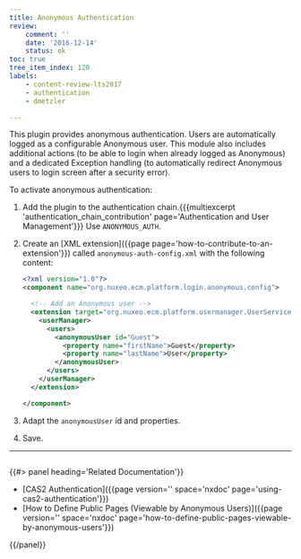 ```yaml
---
title: Anonymous Authentication
review:
    comment: ''
    date: '2016-12-14'
    status: ok
toc: true
tree_item_index: 120
labels:
    - content-review-lts2017
    - authentication
    - dmetzler

---
```

This plugin provides anonymous authentication. Users are automatically logged as a configurable Anonymous user. This module also includes additional actions (to be able to login when already logged as Anonymous) and a dedicated Exception handling (to automatically redirect Anonymous users to login screen after a security error).

To activate anonymous authentication:

1. Add the plugin to the authentication chain.{{{multiexcerpt 'authentication_chain_contribution' page='Authentication and User Management'}}}
  Use `ANONYMOUS_AUTH`.
2. Create an [XML extension]({{page page='how-to-contribute-to-an-extension'}}) called `anonymous-auth-config.xml` with the following content:
    ```xml
    <?xml version="1.0"?>
    <component name="org.nuxeo.ecm.platform.login.anonymous.config">

      <!-- Add an Anonymous user -->
      <extension target="org.nuxeo.ecm.platform.usermanager.UserService" point="userManager">
        <userManager>
          <users>
            <anonymousUser id="Guest">
              <property name="firstName">Guest</property>
              <property name="lastName">User</property>
            </anonymousUser>
          </users>
        </userManager>
      </extension>

    </component>

    ```

3. Adapt the `anonymousUser` id and properties.
4. Save.

* * *

<div class="row" data-equalizer data-equalize-on="medium">
<div class="column medium-6">

{{#> panel heading='Related Documentation'}}

- [CAS2 Authentication]({{page version='' space='nxdoc' page='using-cas2-authentication'}})
- [How to Define Public Pages (Viewable by Anonymous Users)]({{page version='' space='nxdoc' page='how-to-define-public-pages-viewable-by-anonymous-users'}})

{{/panel}}
</div>
<div class="column medium-6">

&nbsp;

</div>
</div>

